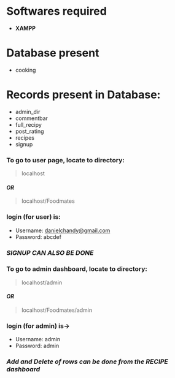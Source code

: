 # Softwares required
- **XAMPP**

# Database present
- cooking

# Records present in Database:
- admin_dir
- commentbar
- full_recipy
- post_rating
- recipes
- signup


### To go to user page, locate to directory:
>localhost
#### *OR*
>localhost/Foodmates

### login (for user) is:
- Username: danielchandy@gmail.com
- Password: abcdef

### *SIGNUP CAN ALSO BE DONE*


### To go to admin dashboard, locate to directory:
>localhost/admin
#### *OR*
>localhost/Foodmates/admin

### login (for admin) is->  
- Username: admin
- Password: admin

### *Add and Delete of rows can be done from the **RECIPE** dashboard*

 
